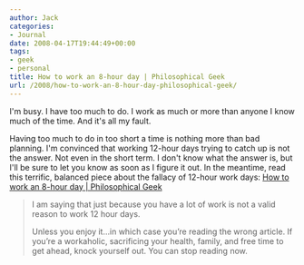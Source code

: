 ```yaml
---
author: Jack
categories:
- Journal
date: 2008-04-17T19:44:49+00:00
tags:
- geek
- personal
title: How to work an 8-hour day | Philosophical Geek
url: /2008/how-to-work-an-8-hour-day-philosophical-geek/
---
```


I'm busy. I have too much to do. I work as much or more than anyone I know much of the time. And it's all my fault.

Having too much to do in too short a time is nothing more than bad planning. I'm convinced that working 12-hour days trying to catch up is not the answer. Not even in the short term. I don't know what the answer is, but I'll be sure to let you know as soon as I figure it out. In the meantime, read this terrific, balanced piece about the fallacy of 12-hour work days: [How to work an 8-hour day | Philosophical Geek][1]

> I am saying that just because you have a lot of work is not a valid reason to work 12 hour days.
> 
> Unless you enjoy it…in which case you’re reading the wrong article. If you’re a workaholic, sacrificing your health, family, and free time to get ahead, knock yourself out. You can stop reading now.

 [1]: http://www.philosophicalgeek.com/2008/04/14/how-i-work-8-hour-days/